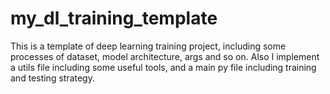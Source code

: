 # my_dl_training_template
This is a template of deep learning training project, including some processes of dataset, model architecture, args and so on. Also I implement a utils file including some useful tools, and a main py file including training and testing strategy. 
